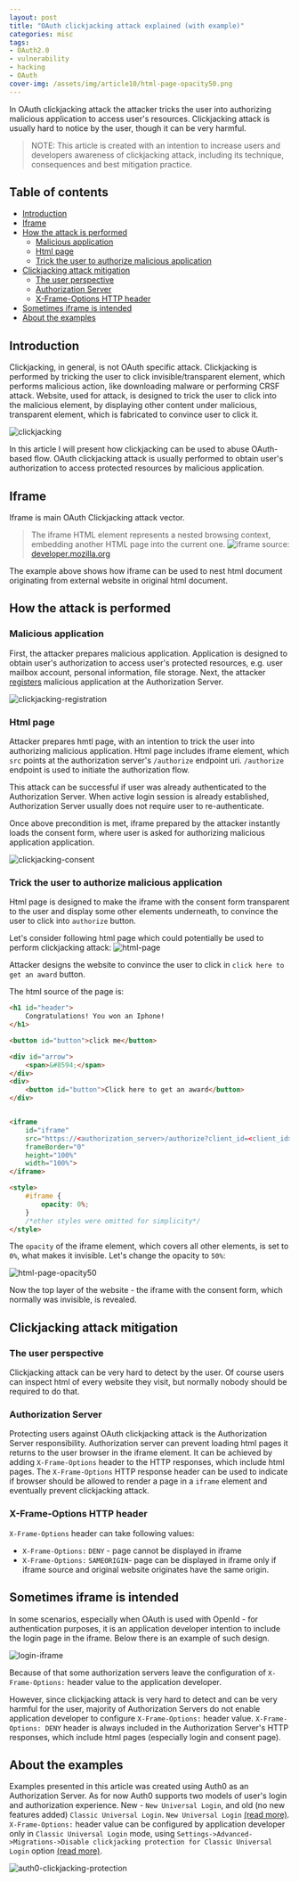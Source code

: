 ```yaml
---
layout: post
title: "OAuth clickjacking attack explained (with example)"
categories: misc
tags:
- OAuth2.0
- vulnerability
- hacking
- OAuth
cover-img: /assets/img/article10/html-page-opacity50.png
---
```


In OAuth clickjacking attack the attacker tricks the user into authorizing malicious application to access user's resources. Clickjacking attack is usually hard to notice by the user, though it can be very harmful. 

> NOTE: This article is created with an intention to increase users and developers awareness of clickjacking attack, including its technique, consequences and best mitigation practice.

## Table of contents <!-- omit from toc --> 
- [Introduction](#introduction)
- [Iframe](#iframe)
- [How the attack is performed](#how-the-attack-is-performed)
  - [Malicious application](#malicious-application)
  - [Html page](#html-page)
  - [Trick the user to authorize malicious application](#trick-the-user-to-authorize-malicious-application)
- [Clickjacking attack mitigation](#clickjacking-attack-mitigation)
  - [The user perspective](#the-user-perspective)
  - [Authorization Server](#authorization-server)
  - [X-Frame-Options HTTP header](#x-frame-options-http-header)
- [Sometimes iframe is intended](#sometimes-iframe-is-intended)
- [About the examples](#about-the-examples)


## Introduction
Clickjacking, in general, is not OAuth specific attack. Clickjacking is performed by tricking the user to click invisible/transparent element, which performs malicious action, like downloading malware or performing CRSF attack. Website, used for attack, is designed to trick the user to click into the malicious element, by displaying other content under malicious, transparent element, which is fabricated to convince user to click it.

![clickjacking](/assets/img/article10/clickjacking-img.png)

In this article I will present how clickjacking can be used to abuse OAuth-based flow. OAuth clickjacking attack is usually performed to obtain user's authorization to access protected resources by malicious application.

## Iframe
Iframe is main OAuth Clickjacking attack vector.

> The iframe HTML element represents a nested browsing context, embedding another HTML page into the current one.
![iframe](/assets/img/article10/iframe.png)
source: [developer.mozilla.org](https://developer.mozilla.org/en-US/docs/Web/HTML/Element/iframe)

The example above shows how iframe can be used to nest html document originating from external website in original html document.

## How the attack is performed

### Malicious application
First, the attacker prepares malicious application. Application is designed to obtain user's authorization to access user's protected resources, e.g. user mailbox account, personal information, file storage. Next, the attacker [registers](https://melmanm.github.io/misc/2023/07/30/article9-oauth-20-the-basiscs-of-modern-authorization.html#client-registration) malicious application at the Authorization Server.

![clickjacking-registration](/assets/img/article10/clickjacking-registration.png)

### Html page
Attacker prepares hmtl page, with an intention to trick the user into authorizing malicious application.
Html page includes iframe element, which `src` points at the authorization server's `/authorize` endpoint uri. `/authorize` endpoint is used to initiate the authorization flow.

This attack can be successful if user was already authenticated to the Authorization Server. When active login session is already established, Authorization Server usually does not require user to re-authenticate. 

Once above precondition is met, iframe prepared by the attacker instantly loads the consent form, where user is asked for authorizing malicious application application.

![clickjacking-consent](/assets/img/article10/clickjacking-consent.png)

### Trick the user to authorize malicious application
Html page is designed to make the iframe with the consent form transparent to the user and display some other elements underneath, to convince the user to click into `authorize` button.

Let's consider following html page which could potentially be used to perform clickjacking attack:
![html-page](/assets/img/article10/html-page.png)

Attacker designs the website to convince the user to click in `click here to get an award` button.

The html source of the page is:

```html
<h1 id="header">
    Congratulations! You won an Iphone!
</h1>

<button id="button">click me</button>

<div id="arrow">
    <span>&#8594;</span>
</div>
<div>
    <button id="button">Click here to get an award</button>
</div>


<iframe 
    id="iframe" 
    src="https://<authorization_server>/authorize?client_id=<client_id>&redirect_uri=<redirect_uri>&scope=<scope>&response_type=<token/code>" 
    frameBorder="0" 
    height="100%" 
    width="100%">
</iframe>

<style>
    #iframe {
        opacity: 0%;
    }
    /*other styles were omitted for simplicity*/
</style>
```

The `opacity` of the iframe element, which covers all other elements, is set to `0%`, what makes it invisible.
Let's change the opacity to `50%`:

![html-page-opacity50](/assets/img/article10/html-page-opacity50.png)

Now the top layer of the website - the iframe with the consent form, which normally was invisible, is revealed.

## Clickjacking attack mitigation
### The user perspective
Clickjacking attack can be very hard to detect by the user. Of course users can inspect html of every website they visit, but normally nobody should be required to do that. 
### Authorization Server
Protecting users against OAuth clickjacking attack is the Authorization Server responsibility. Authorization server can prevent loading html pages it returns to the user browser in the iframe element. It can be achieved by adding `X-Frame-Options` header to the HTTP responses, which include html pages. The `X-Frame-Options` HTTP response header can be used to indicate if browser should be allowed to render a page in a `iframe` element and eventually prevent clickjacking attack.

### X-Frame-Options HTTP header
`X-Frame-Options` header can take following values:
* `X-Frame-Options:` `DENY` - page cannot be displayed in iframe
* `X-Frame-Options:` `SAMEORIGIN`- page can be displayed in iframe only if iframe source and original website originates have the same origin.

## Sometimes iframe is intended
In some scenarios, especially when OAuth is used with OpenId - for authentication purposes, it is an application developer intention to include the login page in the iframe. Below there is an example of such design.

![login-iframe](/assets/img/article10/iframe-login.png)

Because of that some authorization servers leave the configuration of `X-Frame-Options:` header value to the application developer.

However, since clickjacking attack is very hard to detect and can be very harmful for the user, majority of Authorization Servers do not enable application developer to configure `X-Frame-Options:` header value. `X-Frame-Options: DENY` header is always included in the Authorization Server's HTTP responses, which include html pages (especially login and consent page).

## About the examples
Examples presented in this article was created using Auth0 as an Authorization Server. As for now Auth0 supports two models of user's login and authorization experience. New - `New Universal Login`, and old (no new features added) `Classic Universal Login`. `New Universal Login` [(read more)](https://auth0.com/docs/authenticate/login/auth0-universal-login/new-universal-login-vs-classic-universal-login). `X-Frame-Options:` header value can be configured by application developer only in `Classic Universal Login` mode, using `Settings->Advanced->Migrations->Disable clickjacking protection for Classic Universal Login` option [(read more)](https://auth0.com/docs/troubleshoot/product-lifecycle/past-migrations/clickjacking-protection-for-universal-login).

![auth0-clickjacking-protection](/assets/img/article10/auth0-clickjacking-protection.png)
